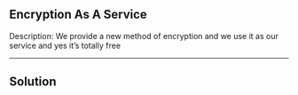 ## Encryption As A Service 	

Description: We provide a new method of encryption and we use it as our service and yes it’s totally free

---
Solution
---
